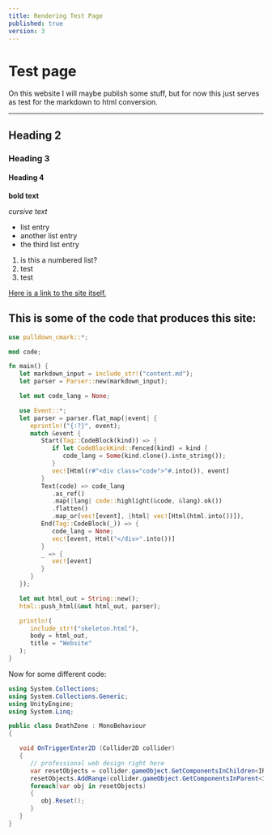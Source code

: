 ```yaml
---
title: Rendering Test Page
published: true
version: 3
---
```


# Test page

On this website I will maybe publish some stuff, but for now this just serves as test for the markdown to html conversion.

---
## Heading 2
### Heading 3
#### Heading 4

**bold text**

*cursive text*

- list entry
- another list entry 
- the third list entry

1. is this a numbered list?
2. test
3. test

[Here is a link to the site itself.](.)

## This is some of the code that produces this site:

```rs
use pulldown_cmark::*;

mod code;

fn main() {
   let markdown_input = include_str!("content.md");
   let parser = Parser::new(markdown_input);

   let mut code_lang = None;

   use Event::*;
   let parser = parser.flat_map(|event| {
      eprintln!("{:?}", event);
      match &event {
         Start(Tag::CodeBlock(kind)) => {
            if let CodeBlockKind::Fenced(kind) = kind {
               code_lang = Some(kind.clone().into_string());
            }
            vec![Html(r#"<div class="code">"#.into()), event]
         }
         Text(code) => code_lang
            .as_ref()
            .map(|lang| code::highlight(&code, &lang).ok())
            .flatten()
            .map_or(vec![event], |html| vec![Html(html.into())]),
         End(Tag::CodeBlock(_)) => {
            code_lang = None;
            vec![event, Html("</div>".into())]
         }
         _ => {
            vec![event]
         }
      }
   });

   let mut html_out = String::new();
   html::push_html(&mut html_out, parser);

   println!(
      include_str!("skeleton.html"),
      body = html_out,
      title = "Website"
   );
}
```

Now for some different code:

```cs
using System.Collections;
using System.Collections.Generic;
using UnityEngine;
using System.Linq;

public class DeathZone : MonoBehaviour
{

   void OnTriggerEnter2D (Collider2D collider)
   {
      // professional web design right here
      var resetObjects = collider.gameObject.GetComponentsInChildren<IReset>().ToList();
      resetObjects.AddRange(collider.gameObject.GetComponentsInParent<IReset>());
      foreach(var obj in resetObjects)
      {
         obj.Reset();
      }
   }
}
```

